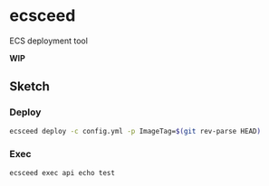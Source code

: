 # ecsceed

ECS deployment tool

**WIP**

## Sketch

### Deploy

```bash
ecsceed deploy -c config.yml -p ImageTag=$(git rev-parse HEAD)
```

### Exec

```bash
ecsceed exec api echo test
```
